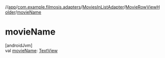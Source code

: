 //[app](../../../../index.md)/[com.example.filmosis.adapters](../../index.md)/[MoviesInListAdapter](../index.md)/[MovieRowViewHolder](index.md)/[movieName](movie-name.md)

# movieName

[androidJvm]\
val [movieName](movie-name.md): [TextView](https://developer.android.com/reference/kotlin/android/widget/TextView.html)
